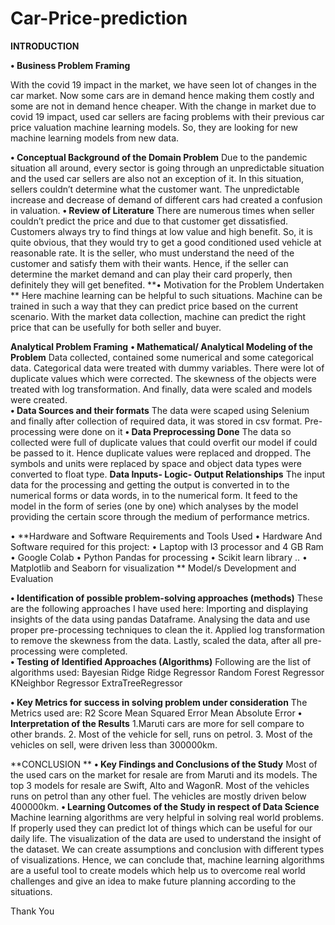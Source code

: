 # Car-Price-prediction
 **INTRODUCTION**

**•	Business Problem Framing**

 With the covid 19 impact in the market, we have seen lot of   changes in the car market. Now some cars are in demand hence making them costly and some are not in demand hence cheaper. With the change in market due to covid 19 impact, used car sellers are facing problems with their previous car price valuation machine learning models. So, they are looking for new machine learning models from new data. 

**•	Conceptual Background of the Domain Problem**
Due to the pandemic situation all around, every sector is going through an unpredictable situation and the used car sellers are also not an exception of it. In this situation, sellers couldn’t determine what the customer want. The unpredictable increase and decrease of demand of different cars had created a confusion in valuation. 
**•	Review of Literature**
There are numerous times when seller couldn’t predict the price and due to that customer get dissatisfied. Customers always try to find things at low value and high benefit. So, it is quite obvious, that they would try to get a good conditioned used vehicle at reasonable rate. It is the seller, who must understand the need of the customer and satisfy them with their wants. Hence, if the seller can determine the market demand and can play their card properly, then definitely they will get benefited. 
**•	Motivation for the Problem Undertaken **
Here machine learning can be helpful to such situations. Machine can be trained in such a way that they can predict price based on the current scenario. With the market data collection, machine can predict the right price that can be usefully for both seller and buyer.

**Analytical Problem Framing**
**•	Mathematical/ Analytical Modeling of the Problem**
Data collected, contained some numerical and some categorical data. Categorical data were treated with dummy variables. There were lot of duplicate values which were corrected. The skewness of the objects were treated with log transformation. And finally, data were scaled and models were created.  
**•	Data Sources and their formats**
The data were scaped using Selenium and finally after collection of required data, it was stored in csv format. Pre-processing were done on it
**•	Data Preprocessing Done**
The data so collected were full of duplicate values that could overfit our model if could be passed to it. Hence duplicate values were replaced and dropped. The symbols and units were replaced by space and object data types were converted to float type.
**Data Inputs- Logic- Output Relationships**
The input data for the processing and getting the output is converted in to the numerical forms or  data words, in to the numerical form. It feed to the model in the form of series (one by one) which analyses by the model providing the certain score through the medium of performance metrics.
 

 
•	**Hardware and Software Requirements and Tools Used
•	Hardware And Software required for this project:
•	Laptop with I3 processor and 4 GB Ram
•	Google Colab
•	Python Pandas for processing 
•	Scikit learn library ..
•	Matplotlib and Seaborn for visualization
**
Model/s Development and Evaluation 

**•	Identification of possible problem-solving approaches (methods)**
These are the following approaches I have used here:
Importing and displaying insights of the data using pandas Dataframe.
Analysing the data and use proper pre-processing techniques to clean the it.
Applied log transformation to remove the skewness from the data. 
Lastly, scaled the data, after all pre-processing were completed.   
**•	Testing of Identified Approaches (Algorithms)**
Following are the list of algorithms used:
    Bayesian Ridge
    Ridge Regressor
    Random Forest Regressor
    KNeighbor Regressor
    ExtraTreeRegressor

**•	Key Metrics for success in solving problem under consideration**
The Metrics used are:
R2 Score 
Mean Squared Error
Mean Absolute Error
**•	Interpretation of the Results**
1.Maruti cars are more for sell compare to other brands.
2. Most of the vehicle for sell, runs on petrol.
3. Most of the vehicles on sell, were driven less than 300000km.


**CONCLUSION **
**•	Key Findings and Conclusions of the Study**
Most of the used cars on the market for resale are from Maruti and its models. The top 3 models for resale are Swift, Alto and WagonR. Most of the vehicles runs on petrol than any other fuel. The vehicles are mostly driven below 400000km.
**•	Learning Outcomes of the Study in respect of Data Science**
Machine learning algorithms are very helpful in solving real world problems. If properly used they can predict lot of things which can be useful for our daily life. The visualization of the data are used to understand the insight of the dataset. We can create assumptions and conclusion with different types of visualizations. 
		Hence, we can conclude that, machine learning algorithms are a useful tool to create models which help us to overcome real world challenges and give an idea to make future planning according to the situations.





Thank You



